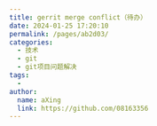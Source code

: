 ```yaml
---
title: gerrit merge conflict（待办）
date: 2024-01-25 17:20:10
permalink: /pages/ab2d03/
categories:
  - 技术
  - git
  - git项目问题解决
tags:
  - 
author: 
  name: aXing
  link: https://github.com/08163356
---
```


<!-- more -->
